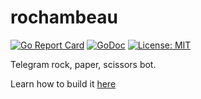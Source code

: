 # rochambeau

[![Go Report Card](https://goreportcard.com/badge/github.com/l3njo/rochambeau)](https://goreportcard.com/report/github.com/l3njo/rochambeau)
[![GoDoc](https://godoc.org/github.com/l3njo/rochambeau?status.svg)](https://godoc.org/github.com/l3njo/rochambeau)
[![License: MIT](https://img.shields.io/badge/License-MIT-yellow.svg)](https://opensource.org/licenses/MIT)

 Telegram rock, paper, scissors bot.

 Learn how to build it [here](https://medium.com/@lenjo/building-and-deploying-a-telegram-bot-in-golang-with-tbot-b4928ce8f1e1?source=friends_link&sk=b4b36222e9c59264eca6f726d4f690a9)

